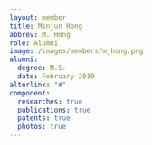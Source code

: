 ```yaml
---
layout: member
title: Minjun Hong
abbrev: M. Hong
role: Alumni
image: /images/members/mjhong.png
alumni:
  degree: M.S.
  date: February 2019
alterlink: "#"
component:
  researches: true
  publications: true
  patents: true
  photos: true
---
```

